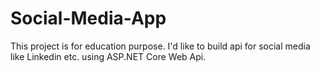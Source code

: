 # Social-Media-App
This project is for education purpose. I'd like to build api for social media like Linkedin etc. using ASP.NET Core Web Api.
